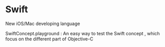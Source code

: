# Swift
New iOS/Mac developing language

SwiftConcept.playground :   An easy way to test the Swift concept , which focus on the different part of Objective-C
